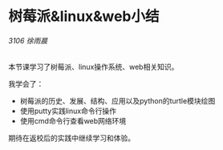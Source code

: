 # 树莓派&linux&web小结

###### 3106 徐雨晨 ######

本节课学习了树莓派、linux操作系统、web相关知识。

我学会了：

- 树莓派的历史、发展、结构、应用以及python的turtle模块绘图
- 使用putty实践linux命令行操作
- 使用cmd命令行查看web网络环境

期待在返校后的实践中继续学习和体验。